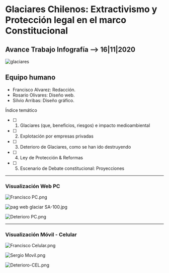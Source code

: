 # Glaciares Chilenos: Extractivismo y Protección legal en el marco Constitucional
## Avance Trabajo Infografía --> 16|11|2020

![glaciares](https://www.terram.cl/wp-content/uploads/2020/07/blog-glaciar-2-1024x640.jpg)

## Equipo humano
- Francisco Alvarez: Redacción.
- Rosario Olivares: Diseño web.
- Silvio Arribas: Diseño gráfico.

Índice temático
- [ ] 1. Glaciares (que, beneficios, riesgos) e impacto medioambiental
- [ ] 2. Explotación por empresas privadas
- [ ] 3. Deterioro de Glaciares, como se han ido destruyendo 
- [ ] 4. Ley de Protección & Reformas 
- [ ] 5. Escenario de Debate constitucional: Proyecciones

---
### Visualización Web PC

![Francisco PC.png](https://github.com/Glaciares-en-peligro/Glaciares-Parte-3/blob/main/img/Francisco%20PC.png?raw=true)

![pag web glaciar SA-100.jpg](https://github.com/Glaciares-en-peligro/Glaciares-Parte-3/blob/main/img/pag%20web%20glaciar%20SA-100.jpg?raw=true)

![Deterioro PC.png](https://github.com/Glaciares-en-peligro/Glaciares-Parte-3/blob/main/img/Deterioro%20PC.png?raw=true)

---
### Visualización Móvil - Celular

![Francisco Celular.png](https://github.com/Glaciares-en-peligro/Glaciares-Parte-3/blob/main/img/Francisco%20Celular.png?raw=true)

![Sergio Movil.png](https://github.com/Glaciares-en-peligro/Glaciares-Parte-3/blob/main/img/Sergio%20Movil.png?raw=true)

![Deterioro-CEL.png](https://github.com/Glaciares-en-peligro/Glaciares-Parte-3/blob/main/img/Deterioro-CEL.png?raw=true)
